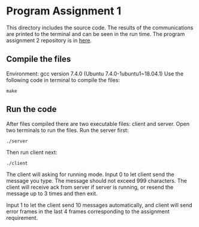 # Program Assignment 1
This directory includes the source code.
The results of the communications are printed to the terminal and can be seen in the run time.
The program assignment 2 repository is in [here](https://github.com/chungdz/computer-network-project/tree/hw2).

## Compile the files
Environment: gcc version 7.4.0 (Ubuntu 7.4.0-1ubuntu1~18.04.1)
Use the following code in terminal to compile the files:

	make

## Run the code
After files compiled there are two executable files: client and server.
Open two terminals to run the files. Run the server first:

	./server

Then run client next:

	./client

The client will asking for running mode. Input 0 to let client send the message you type. The message should not exceed 999 characters. The client will receive ack from server if server is running, or resend the message up to 3 times and then exit.

Input 1 to let the client send 10 messages automatically, and client will send error frames in the last 4 frames corresponding to the assignment requirement. 